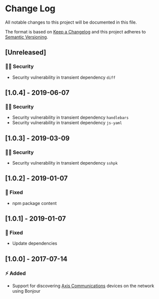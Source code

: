 # Change Log

All notable changes to this project will be documented in this file.

The format is based on [Keep a Changelog](http://keepachangelog.com/) and this project adheres to [Semantic Versioning](http://semver.org/).

## [Unreleased]

### :policeman: Security

- Security vulnerability in transient dependency `diff`

## [1.0.4] - 2019-06-07

### :policeman: Security

- Security vulnerability in transient dependency `handlebars`
- Security vulnerability in transient dependency `js-yaml`

## [1.0.3] - 2019-03-09

### :policeman: Security

- Security vulnerability in transient dependency `sshpk`

## [1.0.2] - 2019-01-07

### :syringe: Fixed

- npm package content

## [1.0.1] - 2019-01-07

### :syringe: Fixed

- Update dependencies

## [1.0.0] - 2017-07-14

### :zap: Added

- Support for discovering [Axis Communications](http://www.axis.com/) devices on the network using Bonjour
